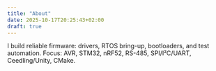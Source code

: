 ```yaml
---
title: "About"
date: 2025-10-17T20:25:43+02:00
draft: true
---
```

I build reliable firmware: drivers, RTOS bring-up, bootloaders, and test automation. Focus: AVR, STM32, nRF52, RS-485, SPI/I²C/UART, Ceedling/Unity, CMake.

